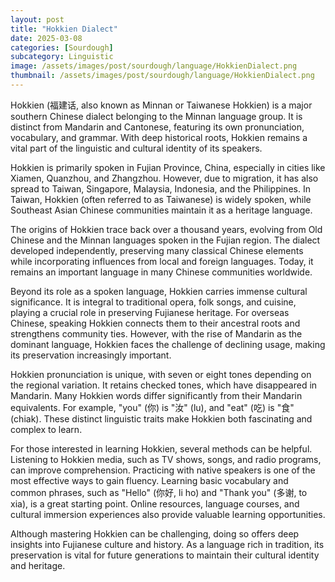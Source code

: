 ```yaml
---
layout: post
title: "Hokkien Dialect"
date: 2025-03-08
categories: [Sourdough]
subcategory: Linguistic
image: /assets/images/post/sourdough/language/HokkienDialect.png
thumbnail: /assets/images/post/sourdough/language/HokkienDialect.png
---
```


Hokkien (福建话, also known as Minnan or Taiwanese Hokkien) is a major southern Chinese dialect belonging to the Minnan language group. It is distinct from Mandarin and Cantonese, featuring its own pronunciation, vocabulary, and grammar. With deep historical roots, Hokkien remains a vital part of the linguistic and cultural identity of its speakers.

Hokkien is primarily spoken in Fujian Province, China, especially in cities like Xiamen, Quanzhou, and Zhangzhou. However, due to migration, it has also spread to Taiwan, Singapore, Malaysia, Indonesia, and the Philippines. In Taiwan, Hokkien (often referred to as Taiwanese) is widely spoken, while Southeast Asian Chinese communities maintain it as a heritage language.

The origins of Hokkien trace back over a thousand years, evolving from Old Chinese and the Minnan languages spoken in the Fujian region. The dialect developed independently, preserving many classical Chinese elements while incorporating influences from local and foreign languages. Today, it remains an important language in many Chinese communities worldwide.

Beyond its role as a spoken language, Hokkien carries immense cultural significance. It is integral to traditional opera, folk songs, and cuisine, playing a crucial role in preserving Fujianese heritage. For overseas Chinese, speaking Hokkien connects them to their ancestral roots and strengthens community ties. However, with the rise of Mandarin as the dominant language, Hokkien faces the challenge of declining usage, making its preservation increasingly important.

Hokkien pronunciation is unique, with seven or eight tones depending on the regional variation. It retains checked tones, which have disappeared in Mandarin. Many Hokkien words differ significantly from their Mandarin equivalents. For example, "you" (你) is "汝" (lu), and "eat" (吃) is "食" (chiak). These distinct linguistic traits make Hokkien both fascinating and complex to learn.

For those interested in learning Hokkien, several methods can be helpful. Listening to Hokkien media, such as TV shows, songs, and radio programs, can improve comprehension. Practicing with native speakers is one of the most effective ways to gain fluency. Learning basic vocabulary and common phrases, such as "Hello" (你好, li ho) and "Thank you" (多谢, to xia), is a great starting point. Online resources, language courses, and cultural immersion experiences also provide valuable learning opportunities.

Although mastering Hokkien can be challenging, doing so offers deep insights into Fujianese culture and history. As a language rich in tradition, its preservation is vital for future generations to maintain their cultural identity and heritage.
